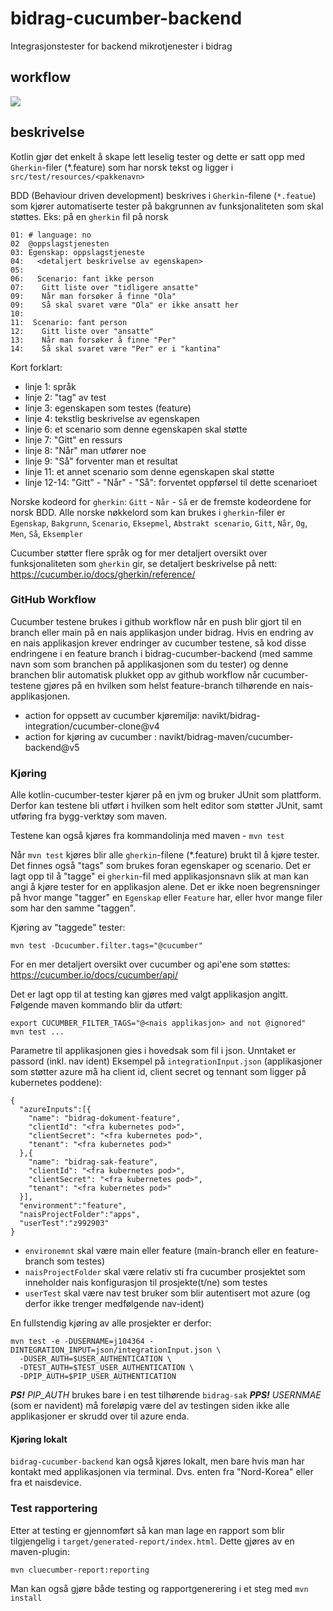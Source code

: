# bidrag-cucumber-backend
Integrasjonstester for backend mikrotjenester i bidrag

## workflow
![](https://github.com/navikt/bidrag-cucumber-backend/workflows/continuous%20integration/badge.svg)

## beskrivelse

Kotlin gjør det enkelt å skape lett leselig tester og dette er satt opp med `Gherkin`-filer (*.feature) som har norsk tekst og ligger i `src/test/resources/<pakkenavn>`

BDD (Behaviour driven development) beskrives i `Gherkin`-filene (`*.featue`) som kjører automatiserte tester på bakgrunnen av funksjonaliteten som skal støttes.
Eks: på en `gherkin` fil på norsk 

```
01: # language: no
02  @oppslagstjenesten
03: Egenskap: oppslagstjeneste
04:   <detaljert beskrivelse av egenskapen>
05: 
06:   Scenario: fant ikke person
07:    Gitt liste over "tidligere ansatte"
09:    Når man forsøker å finne "Ola"
09:    Så skal svaret være "Ola" er ikke ansatt her
10:
11:  Scenario: fant person
12:    Gitt liste over "ansatte"
13:    Når man forsøker å finne "Per"
14:    Så skal svaret være "Per" er i "kantina"
```

Kort forklart:
- linje 1: språk
- linje 2: "tag" av test
- linje 3: egenskapen som testes (feature)
- linje 4: tekstlig beskrivelse av egenskapen
- linje 6: et scenario som denne egenskapen skal støtte
- linje 7: "Gitt" en ressurs
- linje 8: "Når" man utfører noe
- linje 9: "Så" forventer man et resultat
- linje 11: et annet scenario som denne egenskapen skal støtte
- linje 12-14: "Gitt" - "Når" - "Så": forventet oppførsel til dette scenarioet

Norske kodeord for `gherkin`: `Gitt` - `Når` - `Så` er de fremste kodeordene for norsk BDD.
Alle norske nøkkelord som kan brukes i `gherkin`-filer er `Egenskap`, `Bakgrunn`, `Scenario`, `Eksepmel`, `Abstrakt scenario`, `Gitt`, `Når`, `Og`, `Men`, `Så`, `Eksempler`

Cucumber støtter flere språk og for mer detaljert oversikt over funksjonaliteten som `gherkin` gir, se detaljert beskrivelse på nett: 
<https://cucumber.io/docs/gherkin/reference/>

### GitHub Workflow

Cucumber testene brukes i github workflow når en push blir gjort til en branch eller main på en nais applikasjon under bidrag. Hvis en endring av en
nais applikasjon krever endringer av cucumber testene, så kod disse endringene i en feature branch i bidrag-cucumber-backend (med samme navn som som
branchen på applikasjonen som du tester) og denne branchen blir automatisk plukket opp av github workflow når cucumber-testene gjøres på en hvilken
som helst feature-branch tilhørende en nais-applikasjonen.

- action for oppsett av cucumber kjøremiljø: navikt/bidrag-integration/cucumber-clone@v4
- action for kjøring av cucumber           : navikt/bidrag-maven/cucumber-backend@v5
 
### Kjøring

Alle kotlin-cucumber-tester kjører på en jvm og bruker JUnit som plattform. Derfor kan testene bli utført i hvilken som helt editor som støtter JUnit,
samt utføring fra bygg-verktøy som maven.

Testene kan også kjøres fra kommandolinja med maven - `mvn test`

Når `mvn test` kjøres blir alle `gherkin`-filene (*.feature) brukt til å kjøre tester. Det finnes også "tags" som brukes foran egenskaper og scenario.
Det er lagt opp til å "tagge" ei `gherkin`-fil med applikasjonsnavn slik at man kan angi å kjøre tester for en applikasjon alene.
Det er ikke noen begrensninger på hvor mange "tagger" en `Egenskap` eller `Feature` har, eller hvor mange filer som har den samme "taggen".

Kjøring av "taggede" tester:

```
mvn test -Dcucumber.filter.tags="@cucumber"
``` 

For en mer detaljert oversikt over cucumber og api'ene som støttes: <https://cucumber.io/docs/cucumber/api/>  

Det er lagt opp til at testing kan gjøres med valgt applikasjon angitt. Følgende maven kommando blir da utført:

``` 
export CUCUMBER_FILTER_TAGS="@<nais applikasjon> and not @ignored"
mvn test ... 
``` 
Parametre til applikasjonen gies i hovedsak som fil i json. Unntaket er passord (inkl. nav ident)
Eksempel på `integrationInput.json` (applikasjoner som støtter azure må ha client id, client secret og tennant som ligger på kubernetes poddene):
``` 
{
  "azureInputs":[{
    "name": "bidrag-dokument-feature",
    "clientId": "<fra kubernetes pod>",
    "clientSecret": "<fra kubernetes pod>",
    "tenant": "<fra kubernetes pod>"
  },{
    "name": "bidrag-sak-feature",
    "clientId": "<fra kubernetes pod>",
    "clientSecret": "<fra kubernetes pod>",
    "tenant": "<fra kubernetes pod>"
  }],
  "environment":"feature",
  "naisProjectFolder":"apps",
  "userTest":"z992903"
}
``` 
* `environemnt` skal være main eller feature (main-branch eller en feature-branch som testes)
* `naisProjectFolder` skal være relativ sti fra cucumber prosjektet som inneholder nais konfigurasjon til prosjekte(t/ne) som testes
* `userTest` skal være nav test bruker som blir autentisert mot azure (og derfor ikke trenger medfølgende nav-ident)

En fullstendig kjøring av alle prosjekter er derfor:
```
mvn test -e -DUSERNAME=j104364 -DINTEGRATION_INPUT=json/integrationInput.json \
  -DUSER_AUTH=$USER_AUTHENTICATION \
  -DTEST_AUTH=$TEST_USER_AUTHENTICATION \
  -DPIP_AUTH=$PIP_USER_AUTHENTICATION
```
_**PS!**_ *PIP_AUTH* brukes bare i en test tilhørende `bidrag-sak`
_**PPS!**_ *USERNMAE* (som er navident) må foreløpig være del av testingen siden ikke alle applikasjoner er skrudd over til azure enda.

#### Kjøring lokalt
`bidrag-cucumber-backend` kan også kjøres lokalt, men bare hvis man har kontakt med applikasjonen via terminal. Dvs. enten fra "Nord-Korea" eller fra
et naisdevice.

### Test rapportering
Etter at testing er gjennomført så kan man lage en rapport som blir tilgjengelig i `target/generated-report/index.html`. Dette gjøres av en
maven-plugin:
```
mvn cluecumber-report:reporting
```

Man kan også gjøre både testing og rapportgenerering i et steg med `mvn install`
